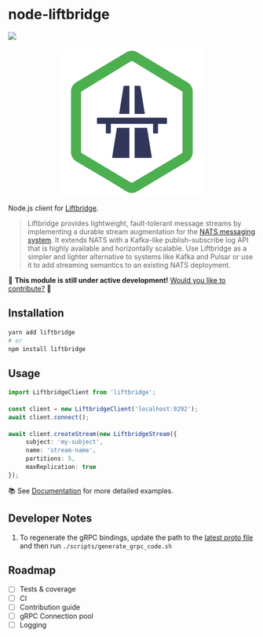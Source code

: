# node-liftbridge

![](liftbridge.svg)

<p align="center">
  <img width="300" height="300" src="media/node-liftbridge.svg">
</p>

Node.js client for [Liftbridge](https://github.com/liftbridge-io/liftbridge).

> Liftbridge provides lightweight, fault-tolerant message streams by implementing a durable stream augmentation for the [NATS messaging system](https://nats.io/). It extends NATS with a Kafka-like publish-subscribe log API that is highly available and horizontally scalable. Use Liftbridge as a simpler and lighter alternative to systems like Kafka and Pulsar or use it to add streaming semantics to an existing NATS deployment.

🚧 **This module is still under active development!** [Would you like to contribute?](https://github.com/paambaati/node-liftbridge) 🚧

## Installation

```bash
yarn add liftbridge
# or
npm install liftbridge
```

## Usage

```typescript
import LiftbridgeClient from 'liftbridge';

const client = new LiftbridgeClient('localhost:9292');
await client.connect();

await client.createStream(new LiftbridgeStream({
     subject: 'my-subject',
     name: 'stream-name',
     partitions: 5,
     maxReplication: true
});
```

📚 See [Documentation](https://paambaati.github.io/node-liftbridge/classes/liftbridgeclient.html) for more detailed examples.

## Developer Notes

1. To regenerate the gRPC bindings, update the path to the [latest proto file](https://github.com/liftbridge-io/liftbridge-grpc/blob/master/api.proto) and then run `./scripts/generate_grpc_code.sh`

## Roadmap

- [ ] Tests & coverage
- [ ] CI
- [ ] Contribution guide
- [ ] gRPC Connection pool
- [ ] Logging
